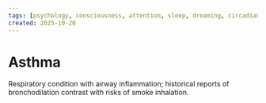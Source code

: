 ```yaml
---
tags: [psychology, consciousness, attention, sleep, dreaming, circadian-rhythms, psychoactive-drugs]
created: 2025-10-20
---
```

# Asthma

Respiratory condition with airway inflammation; historical reports of bronchodilation contrast with risks of smoke inhalation.
